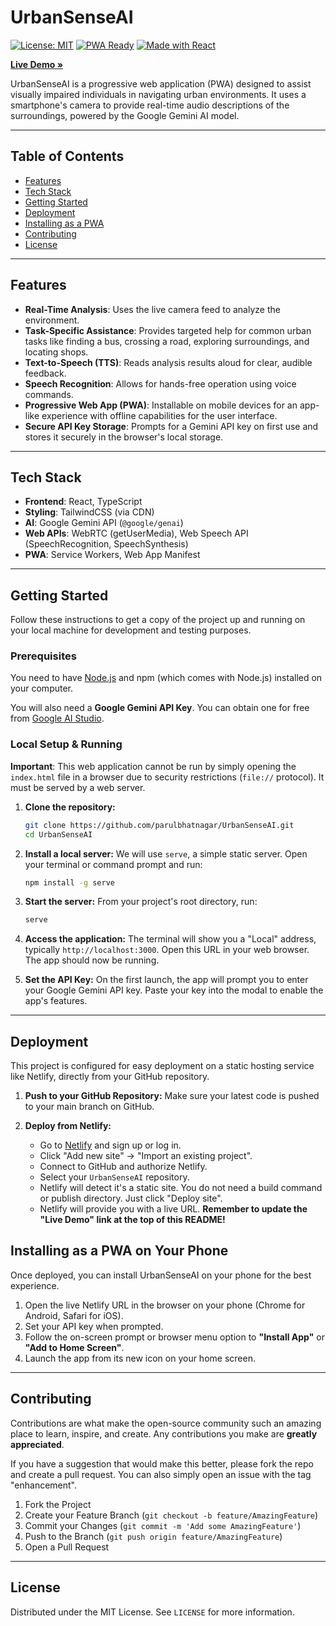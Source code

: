 # UrbanSenseAI

[![License: MIT](https://img.shields.io/badge/License-MIT-yellow.svg)](https://github.com/parulbhatnagar/UrbanSenseAI/blob/main/LICENSE)
[![PWA Ready](https://img.shields.io/badge/PWA-Ready-green.svg)](https://web.dev/progressive-web-apps/)
[![Made with React](https://img.shields.io/badge/Made%20with-React-61DAFB.svg)](https://reactjs.org/)

**[Live Demo &raquo;](https://your-deployment-link-here.netlify.app/)**

UrbanSenseAI is a progressive web application (PWA) designed to assist visually impaired individuals in navigating urban environments. It uses a smartphone's camera to provide real-time audio descriptions of the surroundings, powered by the Google Gemini AI model.

---

## Table of Contents

- [Features](#features)
- [Tech Stack](#tech-stack)
- [Getting Started](#getting-started)
- [Deployment](#deployment)
- [Installing as a PWA](#installing-as-a-pwa-on-your-phone)
- [Contributing](#contributing)
- [License](#license)

---

## Features

- **Real-Time Analysis**: Uses the live camera feed to analyze the environment.
- **Task-Specific Assistance**: Provides targeted help for common urban tasks like finding a bus, crossing a road, exploring surroundings, and locating shops.
- **Text-to-Speech (TTS)**: Reads analysis results aloud for clear, audible feedback.
- **Speech Recognition**: Allows for hands-free operation using voice commands.
- **Progressive Web App (PWA)**: Installable on mobile devices for an app-like experience with offline capabilities for the user interface.
- **Secure API Key Storage**: Prompts for a Gemini API key on first use and stores it securely in the browser's local storage.

---

## Tech Stack

- **Frontend**: React, TypeScript
- **Styling**: TailwindCSS (via CDN)
- **AI**: Google Gemini API (`@google/genai`)
- **Web APIs**: WebRTC (getUserMedia), Web Speech API (SpeechRecognition, SpeechSynthesis)
- **PWA**: Service Workers, Web App Manifest

---

## Getting Started

Follow these instructions to get a copy of the project up and running on your local machine for development and testing purposes.

### Prerequisites

You need to have [Node.js](https://nodejs.org/) and npm (which comes with Node.js) installed on your computer.

You will also need a **Google Gemini API Key**. You can obtain one for free from [Google AI Studio](https://aistudio.google.com/app/apikey).

### Local Setup & Running

**Important**: This web application cannot be run by simply opening the `index.html` file in a browser due to security restrictions (`file://` protocol). It must be served by a web server.

1.  **Clone the repository:**
    ```sh
    git clone https://github.com/parulbhatnagar/UrbanSenseAI.git
    cd UrbanSenseAI
    ```

2.  **Install a local server:**
    We will use `serve`, a simple static server. Open your terminal or command prompt and run:
    ```sh
    npm install -g serve
    ```

3.  **Start the server:**
    From your project's root directory, run:
    ```sh
    serve
    ```

4.  **Access the application:**
    The terminal will show you a "Local" address, typically `http://localhost:3000`. Open this URL in your web browser. The app should now be running.

5.  **Set the API Key:**
    On the first launch, the app will prompt you to enter your Google Gemini API key. Paste your key into the modal to enable the app's features.

---

## Deployment

This project is configured for easy deployment on a static hosting service like Netlify, directly from your GitHub repository.

1.  **Push to your GitHub Repository:**
    Make sure your latest code is pushed to your main branch on GitHub.

2.  **Deploy from Netlify:**
    - Go to [Netlify](https://www.netlify.com/) and sign up or log in.
    - Click "Add new site" -> "Import an existing project".
    - Connect to GitHub and authorize Netlify.
    - Select your `UrbanSenseAI` repository.
    - Netlify will detect it's a static site. You do not need a build command or publish directory. Just click "Deploy site".
    - Netlify will provide you with a live URL. **Remember to update the "Live Demo" link at the top of this README!**

## Installing as a PWA on Your Phone

Once deployed, you can install UrbanSenseAI on your phone for the best experience.

1.  Open the live Netlify URL in the browser on your phone (Chrome for Android, Safari for iOS).
2.  Set your API key when prompted.
3.  Follow the on-screen prompt or browser menu option to **"Install App"** or **"Add to Home Screen"**.
4.  Launch the app from its new icon on your home screen.

---

## Contributing

Contributions are what make the open-source community such an amazing place to learn, inspire, and create. Any contributions you make are **greatly appreciated**.

If you have a suggestion that would make this better, please fork the repo and create a pull request. You can also simply open an issue with the tag "enhancement".

1.  Fork the Project
2.  Create your Feature Branch (`git checkout -b feature/AmazingFeature`)
3.  Commit your Changes (`git commit -m 'Add some AmazingFeature'`)
4.  Push to the Branch (`git push origin feature/AmazingFeature`)
5.  Open a Pull Request

---

## License

Distributed under the MIT License. See `LICENSE` for more information.
